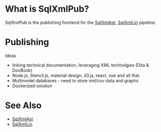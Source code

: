 
# What is SqlXmlPub?

SqlXmlPub is the publishing frontend for the [SqlXmlAst](https://github.com/jurgenei/SqlXmlAst/blob/master/README.md), [SqlXmlLin](https://github.com/jurgenei/SqlXmlLin/blob/master/README.md) pipeline.

# Publishing
Ideas
* linking technical documentation, leveraging XML technolgies (Dita & DocBook)
* Node.js, Stencil.js, material design, d3.js, react, vue and all that.
* Multimodel databases - need to store xml/csv data and graphs
* Dockerized solution

# See Also
*  [SqlXmlAst](https://github.com/jurgenei/SqlXmlAst/blob/master/README.md)
*  [SqlXmlLin](https://github.com/jurgenei/SqlXmlLin/blob/master/README.md)



